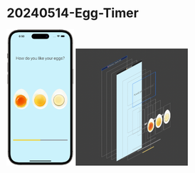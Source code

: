 # 20240514-Egg-Timer

<img src="https://github.com/luoguofeng0401/20240514-Egg-Timer/blob/main/Demo.png?raw=true" alt="我的圖片" width="30%" height="30%">
<img src="https://github.com/luoguofeng0401/20240514-Egg-Timer/blob/main/Debug%20View%20Hierarchy.png?raw=true" alt="我的圖片" width="50%" height="50%">
